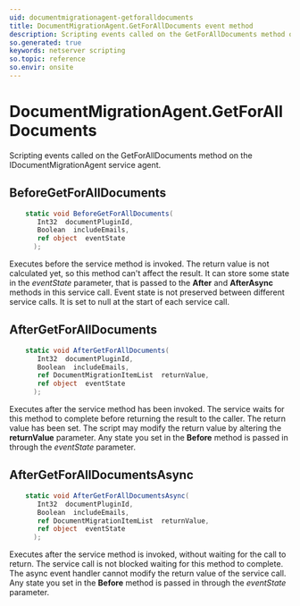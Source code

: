```yaml
---
uid: documentmigrationagent-getforalldocuments
title: DocumentMigrationAgent.GetForAllDocuments event method
description: Scripting events called on the GetForAllDocuments method on the DocumentMigrationAgent service agent.
so.generated: true
keywords: netserver scripting
so.topic: reference
so.envir: onsite
---
```

# DocumentMigrationAgent.GetForAllDocuments

Scripting events called on the <see cref='M:IDocumentMigrationAgent.GetForAllDocuments'>GetForAllDocuments</see> method on the <see cref='IDocumentMigrationAgent'>IDocumentMigrationAgent</see>  service agent.

## BeforeGetForAllDocuments
```cs
    static void BeforeGetForAllDocuments(
       Int32  documentPluginId,
       Boolean  includeEmails,
       ref object  eventState
      );
```
Executes before the service method is invoked.
The return value is not calculated yet, so this method can't affect the result.
It can store some state in the *eventState* parameter, that is passed to the **After** and **AfterAsync** methods in this service call.
Event state is not preserved between different service calls. It is set to null at the start of each service call.
## AfterGetForAllDocuments
```cs
    static void AfterGetForAllDocuments(
       Int32  documentPluginId,
       Boolean  includeEmails,
       ref DocumentMigrationItemList  returnValue,
       ref object  eventState
      );
```
Executes after the service method has been invoked. The service waits for this method to complete before returning the result to the caller.
The return value has been set. The script may modify the return value by altering the **returnValue** parameter.
Any state you set in the **Before** method is passed in through the *eventState* parameter.
## AfterGetForAllDocumentsAsync
```cs
    static void AfterGetForAllDocumentsAsync(
       Int32  documentPluginId,
       Boolean  includeEmails,
       ref DocumentMigrationItemList  returnValue,
       ref object  eventState
      );
```
Executes after the service method is invoked, without waiting for the call to return.
The service call is not blocked waiting for this method to complete.
The async event handler cannot modify the return value of the service call.
Any state you set in the **Before** method is passed in through the *eventState* parameter.

